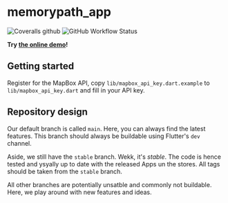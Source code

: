 # memorypath_app

![Coveralls github](https://img.shields.io/coveralls/github/Memory-Path/memorypath_app?style=for-the-badge) ![GitHub Workflow Status](https://img.shields.io/github/workflow/status/Memory-Path/memorypath_app/CI?label=tests&style=for-the-badge) 

**Try [the online demo](https://memory-path.github.io/memorypath_app/#/)!**

## Getting started

Register for the MapBox API, copy `lib/mapbox_api_key.dart.example` to `lib/mapbox_api_key.dart` and fill in your API key.

## Repository design

Our default branch is called `main`. Here, you can always find the latest features. This branch should always be buildable using Flutter's `dev` channel.

Aside, we still have the `stable` branch. Wekk, it's *stable*. The code is hence tested and ysyally up to date with the released Apps un the stores. All tags should be taken from the `stable` branch.

All other branches are potentially unsatble and commonly not buildable. Here, we play around with new features and ideas.
